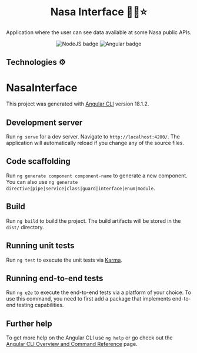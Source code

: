 <h1 align="center">Nasa Interface 🚀🌌⭐</h1>

<p align="center">Application where the user can see data available at some Nasa public APIs.</p>

<p align="center">
  <img  src="https://img.shields.io/badge/Node%20js-339933?style=for-the-badge&logo=nodedotjs&logoColor=white" alt="NodeJS badge"/>
  <img  src="https://img.shields.io/badge/Angular-DD0031?style=for-the-badge&logo=angular&logoColor=white" alt="Angular badge"/>
</p>

<h2>Technologies ⚙️</h2>


# NasaInterface

This project was generated with [Angular CLI](https://github.com/angular/angular-cli) version 18.1.2.

## Development server

Run `ng serve` for a dev server. Navigate to `http://localhost:4200/`. The application will automatically reload if you change any of the source files.

## Code scaffolding

Run `ng generate component component-name` to generate a new component. You can also use `ng generate directive|pipe|service|class|guard|interface|enum|module`.

## Build

Run `ng build` to build the project. The build artifacts will be stored in the `dist/` directory.

## Running unit tests

Run `ng test` to execute the unit tests via [Karma](https://karma-runner.github.io).

## Running end-to-end tests

Run `ng e2e` to execute the end-to-end tests via a platform of your choice. To use this command, you need to first add a package that implements end-to-end testing capabilities.

## Further help

To get more help on the Angular CLI use `ng help` or go check out the [Angular CLI Overview and Command Reference](https://angular.dev/tools/cli) page.
